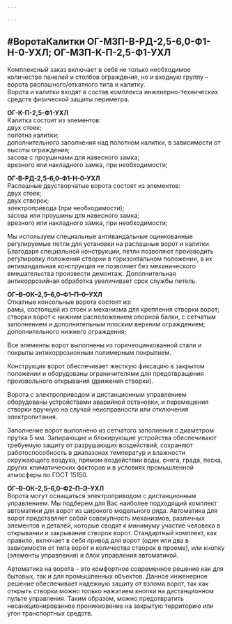 ```yaml
---

---
```

## #ВоротаКалитки ОГ-МЗП-В-РД-2,5-6,0-Ф1-Н-0-УХЛ; ОГ-МЗП-К-П-2,5-Ф1-УХЛ

Комплексный заказ включает в себя не только необходимое количество панелей и столбов ограждения, но и входную группу – ворота распашного/откатного типа и калитку.  
Ворота и калитки входят в состав комплекса инженерно-технических средств физической защиты периметра.

**ОГ-К-П-2,5-Ф1-УХЛ**  
Калитка состоит из элементов:  
двух стоек;  
полотна калитки;  
дополнительного заполнения над полотном калитки, в зависимости от высоты ограждения;  
засова с проушинами для навесного замка;  
врезного или накладного замка, при необходимости;

**ОГ-В-РД-2,5-6,0-Ф1-Н-0-УХЛ**  
Распашные двустворчатые ворота состоят из элементов:  
двух стоек;  
двух створок;  
электропривода (при необходимости);  
засова или проушины для навесного замка;  
врезного или накладного замка, при необходимости;

Мы используем специальные антивандальные оцинкованные регулируемые петли для установки на распашные ворот и калитки. Благодаря специальной конструкции, петли позволяют производить регулировку положения створки в горизонтальном положении, а их антивандальная конструкция не позволяет без механического вмешательства произвести демонтаж. Дополнительная антикоррозийная обработка увеличивает срок службы петель.  
  
**ОГ–В–ОК–2,5–6,0–Ф1–П–0–УХЛ**  
Откатные консольные ворота состоят из:  
рамы, состоящей из стоек и механизма для крепления створки ворот;  
створки ворот с нижним расположением опорной балки, с сетчатым заполнением и дополнительным плоским верхним ограждением;  
дополнительного нижнего ограждения;

Все элементы ворот выполнены из горячеоцинкованной стали и покрыты антикоррозионным полимерным покрытием.

Конструкция ворот обеспечивает жесткую фиксацию в закрытом положении и оборудованы ограничителями для предотвращения произвольного открывания (движения створки).

Ворота с электроприводом и дистанционным управлением оборудованы устройствами аварийной остановки, и перемещения створки вручную на случай неисправности или отключения электропитания.

Заполнение ворот выполнено из сетчатого заполнения с диаметром прутка 5 мм. Запирающие и блокирующие устройства обеспечивают требуемую защиту от разрушающих воздействий, сохраняют работоспособность в диапазонах температур и влажности окружающего воздуха, прямом воздействии воды, снега, града, песка, других климатических факторов и в условиях промышленной атмосферы по ГОСТ 15150.

**ОГ–В–ОК–2,5–6,0–Ф2–П–Э–УХЛ**  
Ворота могут оснащаться электроприводом с дистанционным управлением. Мы подберем для Вас наиболее подходящий комплект автоматики для ворот из широкого модельного ряда. Автоматика для ворот представляет собой совокупность механизмов, различных элементов и деталей, которые сводят к минимуму участие человека в открывании и закрывании створок ворот. Стандартный комплект, как правило, включает в себя привод для ворот (один или два в зависимости от типа ворот и количества створок в проеме), или кнопку (элементы управления) и блок управления автоматикой.

Автоматика на ворота – это комфортное современное решение как для бытовых, так и для промышленных объектов. Данное инженерное решение обеспечивает надежную защиту от взлома ворот, так как открыть створки можно только нажатием кнопки на дистанционном пульте управления. Таким образом, можно предотвратить несанкционированное проникновение на закрытую территорию или угон транспортных средств.